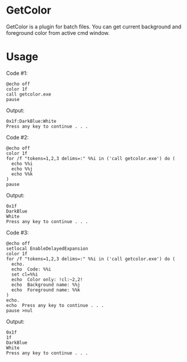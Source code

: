 # GetColor
GetColor is a plugin for batch files. You can get current background and foreground color from active cmd window.

# Usage

Code #1:

```batchfile
@echo off
color 1f
call getcolor.exe
pause
```

Output:

```
0x1f:DarkBlue:White
Press any key to continue . . .
```

Code #2:

```batchfile
@echo off
color 1f
for /f "tokens=1,2,3 delims=:" %%i in ('call getcolor.exe') do (
  echo %%i
  echo %%j
  echo %%k
)
pause
```

Output:

```
0x1f
DarkBlue
White
Press any key to continue . . .
```

Code #3:

```batchfile
@echo off
setlocal EnableDelayedExpansion
color 1f
for /f "tokens=1,2,3 delims=:" %%i in ('call getcolor.exe') do (
  echo.
  echo  Code: %%i
  set cl=%%i
  echo  Color only: !cl:~2,2!
  echo  Background name: %%j
  echo  Foreground name: %%k
)
echo.
echo  Press any key to continue . . .
pause >nul
```

Output:

```
0x1f
1f
DarkBlue
White
Press any key to continue . . .
```
